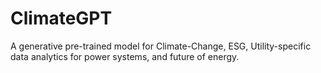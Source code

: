 # ClimateGPT
A generative pre-trained model for Climate-Change, ESG, Utility-specific data analytics for power systems, and future of energy. 
